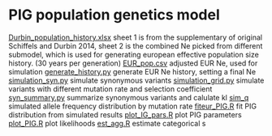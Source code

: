 # PIG population genetics model
[Durbin_population_history.xlsx](Durbin_population_history.xlsx) sheet 1 is from the supplementary of original Schiffels and Durbin 2014, sheet 2 is the combined Ne picked from different submodel, which is used for generating european effective population size history. (30 years per generation)
[EUR_pop.csv](EUR_pop.csv) adjusted EUR Ne, used for simulation
[generate_history.py](generate_history.py) generate EUR Ne history, setting a final Ne
[simulation_syn.py](simulation_syn.py) simulate synonymous variants
[simulation_grid.py](simulation_grid.py) simulate variants with different mutation rate and selection coefficient
[syn_summary.py](syn_summary.py) summarize synonymous variants and calulate kl
[sim_q](sim_q) simulated allele frequency distribution by mutation rate
[fiteur_PIG.R](fiteur_PIG.R) fit PIG distribution from simulated results
[plot_IG_pars.R](plot_IG_pars.R) plot PIG parameters
[plot_PIG.R](plot_PIG.R) plot likelihoods
[est_agg.R](est_agg.R) estimate categorical s

